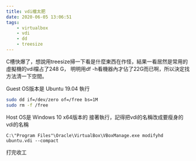 ```yaml
---
title: vdi檔太肥
date: 2020-06-05 13:06:51
tags:
    - virtualbox
    - vdi
    - dd
    - treesize
---
```


C槽快爆了，想說用treesize掃一下看是什麼東西在作怪，結果一看居然是常用的虛擬機的vdi檔占了248 G，
明明用df -h看機器內才佔了22G而已啊，所以決定找方法清一下空間。

Guest OS版本是 Ubuntu 19.04
執行
```bash
sudo dd if=/dev/zero of=/free bs=1M
sudo rm -f /free
```
Host OS是 Windows 10 x64版本的
接著執行，記得把vdi的名稱改成要瘦身的vdi的名稱

```dos
‪C:\"Program Files"\Oracle\VirtualBox\VBoxManage.exe modifyhd ubuntu.vdi --compact
```

打完收工




